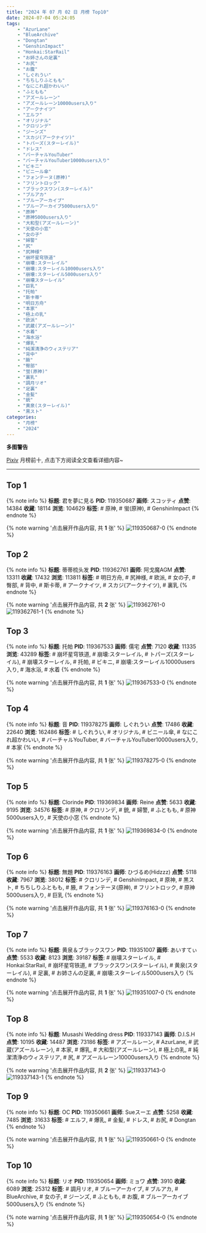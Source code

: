 ```yaml
---
title: "2024 年 07 月 02 日 月榜 Top10"
date: 2024-07-04 05:24:05
tags:
    - "AzurLane"
    - "BlueArchive"
    - "Dongtan"
    - "GenshinImpact"
    - "Honkai:StarRail"
    - "お姉さんの足裏"
    - "お尻"
    - "お腹"
    - "しぐれうい"
    - "ちちしりふともも"
    - "なにこれ超かわいい"
    - "ふともも"
    - "アズールレーン"
    - "アズールレーン10000users入り"
    - "アークナイツ"
    - "エルフ"
    - "オリジナル"
    - "クロリンデ"
    - "ジーンズ"
    - "スカジ(アークナイツ)"
    - "トパーズ(スターレイル)"
    - "ドレス"
    - "バーチャルYouTuber"
    - "バーチャルYouTuber10000users入り"
    - "ビキニ"
    - "ビニール傘"
    - "フォンテーヌ(原神)"
    - "フリントロック"
    - "ブラックスワン(スターレイル)"
    - "ブルアカ"
    - "ブルーアーカイブ"
    - "ブルーアーカイブ5000users入り"
    - "原神"
    - "原神5000users入り"
    - "大和型(アズールレーン)"
    - "天使の小窓"
    - "女の子"
    - "婦警"
    - "尻"
    - "尻神様"
    - "崩坏星穹铁道"
    - "崩壊:スターレイル"
    - "崩壊:スターレイル10000users入り"
    - "崩壊:スターレイル5000users入り"
    - "崩壊スターレイル"
    - "巨乳"
    - "托帕"
    - "斯卡蒂"
    - "明日方舟"
    - "本家"
    - "極上の乳"
    - "欧派"
    - "武蔵(アズールレーン)"
    - "水着"
    - "海水浴"
    - "爆乳"
    - "純潔清浄のウィステリア"
    - "背中"
    - "腋"
    - "臀部"
    - "蛍(原神)"
    - "裏乳"
    - "調月リオ"
    - "足裏"
    - "金髪"
    - "銃"
    - "黄泉(スターレイル)"
    - "黒スト"
categories:
    - "月榜"
    - "2024"
---
```


<i class="fa fa-triangle-exclamation"></i>**多图警告**<i class="fa fa-triangle-exclamation"></i>

[Pixiv](https://www.pixiv.net/) 月榜前十, 点击下方阅读全文查看详细内容~

<!-- more -->

---

## Top 1

{% note info %}
**标题**: 君を夢に見る
**PID**: 119350687 **画师**: スコッティ
**点赞**: 14384 **收藏**: 18114 **浏览**: 104629
**标签**: # 原神, # 蛍(原神), # GenshinImpact
{% endnote %}

{% note warning '点击展开作品内容, 共 **1** 张' %}
![119350687-0](https://i.pixiv.re/img-original/img/2024/06/05/00/00/27/119350687_p0.jpg)
{% endnote %}

## Top 2

{% note info %}
**标题**: 蒂蒂梳头发
**PID**: 119362761 **画师**: 阿戈魔AGM
**点赞**: 13311 **收藏**: 17432 **浏览**: 113811
**标签**: # 明日方舟, # 尻神様, # 欧派, # 女の子, # 臀部, # 背中, # 斯卡蒂, # アークナイツ, # スカジ(アークナイツ), # 裏乳
{% endnote %}

{% note warning '点击展开作品内容, 共 **2** 张' %}
![119362761-0](https://i.pixiv.re/img-original/img/2024/06/05/13/11/58/119362761_p0.jpg)
![119362761-1](https://i.pixiv.re/img-original/img/2024/06/05/13/11/58/119362761_p1.jpg)
{% endnote %}

## Top 3

{% note info %}
**标题**: 托帕
**PID**: 119367533 **画师**: 儒宅
**点赞**: 7120 **收藏**: 11335 **浏览**: 43289
**标签**: # 崩坏星穹铁道, # 崩壊:スターレイル, # トパーズ(スターレイル), # 崩壊スターレイル, # 托帕, # ビキニ, # 崩壊:スターレイル10000users入り, # 海水浴, # 水着
{% endnote %}

{% note warning '点击展开作品内容, 共 **1** 张' %}
![119367533-0](https://i.pixiv.re/img-original/img/2024/06/05/18/00/08/119367533_p0.jpg)
{% endnote %}

## Top 4

{% note info %}
**标题**: 音
**PID**: 119378275 **画师**: しぐれうい
**点赞**: 17486 **收藏**: 22640 **浏览**: 162486
**标签**: # しぐれうい, # オリジナル, # ビニール傘, # なにこれ超かわいい, # バーチャルYouTuber, # バーチャルYouTuber10000users入り, # 本家
{% endnote %}

{% note warning '点击展开作品内容, 共 **1** 张' %}
![119378275-0](https://i.pixiv.re/img-original/img/2024/06/06/00/00/21/119378275_p0.jpg)
{% endnote %}

## Top 5

{% note info %}
**标题**: Clorinde
**PID**: 119369834 **画师**: Reine
**点赞**: 5633 **收藏**: 9195 **浏览**: 34576
**标签**: # 原神, # クロリンデ, # 銃, # 婦警, # ふともも, # 原神5000users入り, # 天使の小窓
{% endnote %}

{% note warning '点击展开作品内容, 共 **1** 张' %}
![119369834-0](https://i.pixiv.re/img-original/img/2024/06/05/19/31/14/119369834_p0.jpg)
{% endnote %}

## Top 6

{% note info %}
**标题**: 無題
**PID**: 119376163 **画师**: ひづるめ(Hidzzz)
**点赞**: 5118 **收藏**: 7967 **浏览**: 38012
**标签**: # クロリンデ, # GenshinImpact, # 原神, # 黒スト, # ちちしりふともも, # 腋, # フォンテーヌ(原神), # フリントロック, # 原神5000users入り, # 巨乳
{% endnote %}

{% note warning '点击展开作品内容, 共 **1** 张' %}
![119376163-0](https://i.pixiv.re/img-original/img/2024/06/05/22/58/21/119376163_p0.jpg)
{% endnote %}

## Top 7

{% note info %}
**标题**: 黄泉＆ブラックスワン
**PID**: 119351007 **画师**: あいすてぃ
**点赞**: 5533 **收藏**: 8123 **浏览**: 39187
**标签**: # 崩壊スターレイル, # Honkai:StarRail, # 崩坏星穹铁道, # ブラックスワン(スターレイル), # 黄泉(スターレイル), # 足裏, # お姉さんの足裏, # 崩壊:スターレイル5000users入り
{% endnote %}

{% note warning '点击展开作品内容, 共 **1** 张' %}
![119351007-0](https://i.pixiv.re/img-original/img/2024/06/05/00/04/27/119351007_p0.jpg)
{% endnote %}

## Top 8

{% note info %}
**标题**: Musashi Wedding dress
**PID**: 119337143 **画师**: D.I.S.H
**点赞**: 10195 **收藏**: 14487 **浏览**: 73186
**标签**: # アズールレーン, # AzurLane, # 武蔵(アズールレーン), # 本家, # 爆乳, # 大和型(アズールレーン), # 極上の乳, # 純潔清浄のウィステリア, # 尻, # アズールレーン10000users入り
{% endnote %}

{% note warning '点击展开作品内容, 共 **2** 张' %}
![119337143-0](https://i.pixiv.re/img-original/img/2024/06/04/15/11/22/119337143_p0.png)
![119337143-1](https://i.pixiv.re/img-original/img/2024/06/04/15/11/22/119337143_p1.png)
{% endnote %}

## Top 9

{% note info %}
**标题**: OC
**PID**: 119350661 **画师**: Sueスーエ
**点赞**: 5258 **收藏**: 7485 **浏览**: 31633
**标签**: # エルフ, # 爆乳, # 金髪, # ドレス, # お尻, # Dongtan
{% endnote %}

{% note warning '点击展开作品内容, 共 **1** 张' %}
![119350661-0](https://i.pixiv.re/img-original/img/2024/06/05/00/00/19/119350661_p0.png)
{% endnote %}

## Top 10

{% note info %}
**标题**: リオ
**PID**: 119350654 **画师**: ミョワ
**点赞**: 3910 **收藏**: 6089 **浏览**: 25312
**标签**: # 調月リオ, # ブルーアーカイブ, # ブルアカ, # BlueArchive, # 女の子, # ジーンズ, # ふともも, # お腹, # ブルーアーカイブ5000users入り
{% endnote %}

{% note warning '点击展开作品内容, 共 **1** 张' %}
![119350654-0](https://i.pixiv.re/img-original/img/2024/06/05/00/00/17/119350654_p0.png)
{% endnote %}

